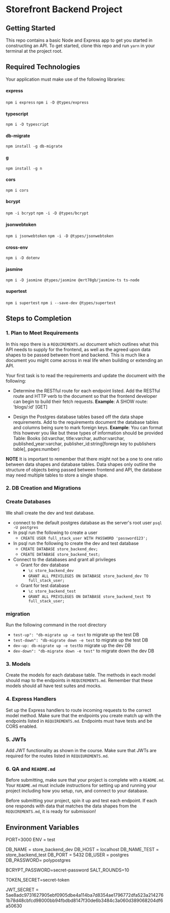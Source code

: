 # Storefront Backend Project

## Getting Started

This repo contains a basic Node and Express app to get you started in constructing an API. To get started, clone this repo and run `yarn` in your terminal at the project root.

## Required Technologies

Your application must make use of the following libraries:

#### express

`npm i express`
`npm i -D @types/express`

#### typescript

`npm i -D typescript`

#### db-migrate

`npm install -g db-migrate`

#### g

`npm install -g n`

#### cors

`npm i cors`

#### bcrypt

`npm -i bcrypt`
`npm -i -D @types/bcrypt`

#### jsonwebtoken

`npm i jsonwebtoken`
`npm -i -D @types/jsonwebtoken`

#### cross-env

`npm i -D dotenv`

#### jasmine

`npm i -D jasmine @types/jasmine @ert78gb/jasmine-ts ts-node`

#### supertest

`npm i supertest`
`npm i --save-dev @types/supertest`

## Steps to Completion

### 1. Plan to Meet Requirements

In this repo there is a `REQUIREMENTS.md` document which outlines what this API needs to supply for the frontend, as well as the agreed upon data shapes to be passed between front and backend. This is much like a document you might come across in real life when building or extending an API.

Your first task is to read the requirements and update the document with the following:

- Determine the RESTful route for each endpoint listed. Add the RESTful route and HTTP verb to the document so that the frontend developer can begin to build their fetch requests.
  **Example**: A SHOW route: 'blogs/:id' [GET]

- Design the Postgres database tables based off the data shape requirements. Add to the requirements document the database tables and columns being sure to mark foreign keys.
  **Example**: You can format this however you like but these types of information should be provided
  Table: Books (id:varchar, title:varchar, author:varchar, published_year:varchar, publisher_id:string[foreign key to publishers table], pages:number)

**NOTE** It is important to remember that there might not be a one to one ratio between data shapes and database tables. Data shapes only outline the structure of objects being passed between frontend and API, the database may need multiple tables to store a single shape.

### 2. DB Creation and Migrations

### Create Databases

We shall create the dev and test database.

- connect to the default postgres database as the server's root user `psql -U postgres`
- In psql run the following to create a user
  - `CREATE USER full_stack_user WITH PASSWORD 'password123';`
- In psql run the following to create the dev and test database
  - `CREATE DATABASE store_backend_dev;`
  - `CREATE DATABASE store_backend_test;`
- Connect to the databases and grant all privileges
  - Grant for dev database
    - `\c store_backend_dev`
    - `GRANT ALL PRIVILEGES ON DATABASE store_backend_dev TO full_stack_user;`
  - Grant for test database
    - `\c store_backend_test`
    - `GRANT ALL PRIVILEGES ON DATABASE store_backend_test TO full_stack_user;`

### migration

Run the following command in the root directory

- `test-up": "db-migrate up -e test` to migrate up the test DB
- `test-down": "db-migrate down -e test` to migrate up the test DB
- `dev-up: db-migrate up -e test`to migrate up the dev DB
- `dev-down": "db-migrate down -e test"` to migrate down the dev DB

### 3. Models

Create the models for each database table. The methods in each model should map to the endpoints in `REQUIREMENTS.md`. Remember that these models should all have test suites and mocks.

### 4. Express Handlers

Set up the Express handlers to route incoming requests to the correct model method. Make sure that the endpoints you create match up with the endpoints listed in `REQUIREMENTS.md`. Endpoints must have tests and be CORS enabled.

### 5. JWTs

Add JWT functionality as shown in the course. Make sure that JWTs are required for the routes listed in `REQUIUREMENTS.md`.

### 6. QA and `README.md`

Before submitting, make sure that your project is complete with a `README.md`. Your `README.md` must include instructions for setting up and running your project including how you setup, run, and connect to your database.

Before submitting your project, spin it up and test each endpoint. If each one responds with data that matches the data shapes from the `REQUIREMENTS.md`, it is ready for submission!

## Environment Variables

PORT=3000
ENV = test

DB_NAME = store_backend_dev
DB_HOST = localhost
DB_NAME_TEST = store_backend_test
DB_PORT = 5432
DB_USER = postgres
DB_PASSWORD= polypostgres

BCRYPT_PASSWORD=secret-password
SALT_ROUNDS=10

TOKEN_SECRET=secret-token

JWT_SECRET = 5ae8adc9731627905ebf0905dbe4a114ba7d8354ae1796772dfa523a2142761b78d48cbfcd98000bb94fbdbd8147f30de6b3484c3a060d389068204df6a50630

